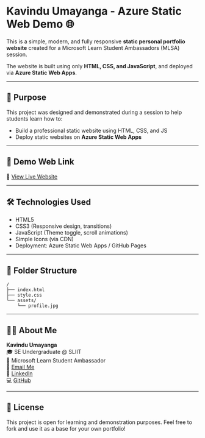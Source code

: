 # Kavindu Umayanga - Azure Static Web Demo 🌐

This is a simple, modern, and fully responsive **static personal portfolio website** created for a Microsoft Learn Student Ambassadors (MLSA) session.

The website is built using only **HTML, CSS, and JavaScript**, and deployed via **Azure Static Web Apps**.

---

## 📌 Purpose

This project was designed and demonstrated during a session to help students learn how to:

- Build a professional static website using HTML, CSS, and JS
- Deploy static websites on **Azure Static Web Apps**

---

## 🚀 Demo Web Link

🔗 [View Live Website](https://kavinduumayanga.github.io/azure-staticweb-demo/)

---

## 🛠️ Technologies Used

- HTML5
- CSS3 (Responsive design, transitions)
- JavaScript (Theme toggle, scroll animations)
- Simple Icons (via CDN)
- Deployment: Azure Static Web Apps / GitHub Pages

---

## 📁 Folder Structure

```
/
├── index.html
├── style.css
└── assets/
    └── profile.jpg
```

---

## 🙋‍♂️ About Me

**Kavindu Umayanga**  
🎓 SE Undergraduate @ SLIIT  
🌟 Microsoft Learn Student Ambassador  
📧 [Email Me](mailto:kavinumayanga@gmail.com)  
🔗 [LinkedIn](https://www.linkedin.com/in/kavindu-umayanga-93239b319/)  
💻 [GitHub](https://github.com/kavindu200309)

---

## 📢 License

This project is open for learning and demonstration purposes. Feel free to fork and use it as a base for your own portfolio!
